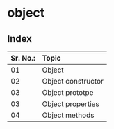 # object


## Index

| Sr. No.: | Topic |
| :--- |  :--- |
| 01 | Object |
| 02 | Object constructor |
| 03 | Object prototpe |
| 03 | Object properties |
| 04 | Object methods |
